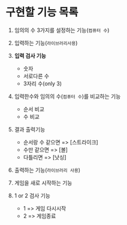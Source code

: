 # 구현할 기능 목록
1. 임의의 수 3가지를 설정하는 기능(`컴퓨터 수`)

2. 입력하는 기능(`라이브러리사용`)

3. **입력 검사 기능**
	- 숫자
	- 서로다른 수
	- 3자리 수(only 3)

 
4. 입력한수와 임의의 수(`컴퓨터 수`)를 비교하는 기능
	- 순서 비교
	- 수 비교

5. 결과 출력기능 
	- 순서랑 수 같으면 => [스트라이크]
	- 수만 같으면 => [볼]
	- 다틀리면 => [낫싱]

6. 출력하는 기능(`라이브러리 사용`)

7. 게임을 새로 시작하는 기능

8. 1 or 2 검사 기능
	- 1 => 게임 다시시작
	- 2 => 게임종료